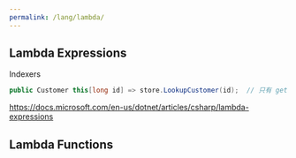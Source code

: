 ```yaml
---
permalink: /lang/lambda/
---
```


## Lambda Expressions



Indexers

```cs
public Customer this[long id] => store.LookupCustomer(id);  // 只有 getter
```


<https://docs.microsoft.com/en-us/dotnet/articles/csharp/lambda-expressions>

## Lambda Functions

